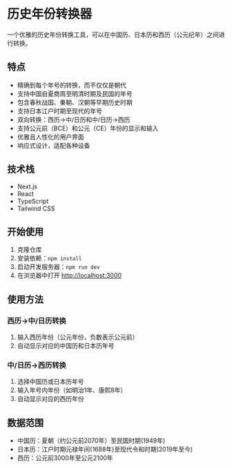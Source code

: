 # 历史年份转换器

一个优雅的历史年份转换工具，可以在中国历、日本历和西历（公元纪年）之间进行转换。

## 特点

- 精确到每个年号的转换，而不仅仅是朝代
- 支持中国自夏商周至明清时期及民国的年号
- 包含春秋战国、秦朝、汉朝等早期历史时期
- 支持日本江户时期至现代的年号
- 双向转换：西历→中/日历和中/日历→西历
- 支持公元前（BCE）和公元（CE）年份的显示和输入
- 优雅且人性化的用户界面
- 响应式设计，适配各种设备

## 技术栈

- Next.js
- React
- TypeScript
- Tailwind CSS

## 开始使用

1. 克隆仓库
2. 安装依赖：`npm install`
3. 启动开发服务器：`npm run dev`
4. 在浏览器中打开 [http://localhost:3000](http://localhost:3000)

## 使用方法

### 西历→中/日历转换
1. 输入西历年份（公元年份，负数表示公元前）
2. 自动显示对应的中国历和日本历年号

### 中/日历→西历转换
1. 选择中国历或日本历年号
2. 输入年号内年份（如明治1年、康熙8年）
3. 自动显示对应的西历年份

## 数据范围

- 中国历：夏朝（约公元前2070年）至民国时期(1949年)
- 日本历：江户时期元禄年间(1688年)至现代令和时期(2019年至今)
- 西历：公元前3000年至公元2100年
